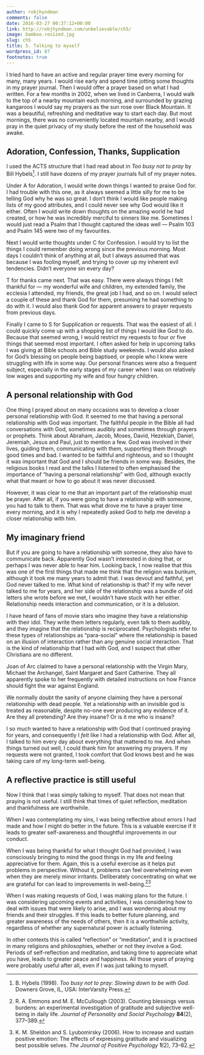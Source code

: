 ```yaml
---
author: robjhyndman
comments: false
date: 2016-03-27 00:37:12+00:00
link: http://robjhyndman.com/unbelievable/ch5/
image: bamboo.resized.jpg
slug: ch5
title: 5. Talking to myself
wordpress_id: 87
footnotes: true
---
```


I tried hard to have an active and regular prayer time every morning for many, many years. I would rise early and spend time jotting some thoughts in my prayer journal. Then I would offer a prayer based on what I had written. For a few months in 2002, when we lived in Canberra, I would walk to the top of a nearby mountain each morning, and surrounded by grazing kangaroos I would say my prayers as the sun rose over Black Mountain. It was a beautiful, refreshing and meditative way to start each day. But most mornings, there was no conveniently located mountain nearby, and I would pray in the quiet privacy of my study before the rest of the household was awake.


## Adoration, Confession, Thanks, Supplication


I used the ACTS structure that I had read about in _Too busy not to pray_ by Bill Hybels[^1]. I still have dozens of my prayer journals full of my prayer notes.

Under A for Adoration, I would write down things I wanted to praise God for. I had trouble with this one, as it always seemed a little silly for me to be telling God why he was so great. I don’t think I would like people making lists of my good attributes, and I could never see why God would like it either. Often I would write down thoughts on the amazing world he had created, or how he was incredibly merciful to sinners like me. Sometimes I would just read a Psalm that I thought captured the ideas well — Psalm 103 and Psalm 145 were two of my favourites.

Next I would write thoughts under C for Confession. I would try to list the things I could remember doing wrong since the previous morning. Most days I couldn’t think of anything at all, but I always assumed that was because I was fooling myself, and trying to cover up my inherent evil tendencies. Didn’t everyone sin every day?

T for thanks came next. That was easy. There were always things I felt thankful for — my wonderful wife and children, my extended family, the ecclesia I attended, my friends, the great job I had, and so on. I would select a couple of these and thank God for them, presuming he had something to do with it. I would also thank God for apparent answers to prayer requests from previous days.

Finally I came to S for Supplication or requests. That was the easiest of all. I could quickly come up with a shopping list of things I would like God to do. Because that seemed wrong, I would restrict my requests to four or five things that seemed most important. I often asked for help in upcoming talks I was giving at Bible schools and Bible study weekends. I would also asked for God’s blessing on people being baptised, or people who I knew were struggling with life in some way. Our personal finances were also a frequent subject, especially in the early stages of my career when I was on relatively low wages and supporting my wife and four hungry children.


## A personal relationship with God


One thing I prayed about on many occasions was to develop a closer personal relationship with God. It seemed to me that having a personal relationship with God was important. The faithful people in the Bible all had conversations with God, sometimes audibly and sometimes through prayers or prophets. Think about Abraham, Jacob, Moses, David, Hezekiah, Daniel, Jeremiah, Jesus and Paul, just to mention a few. God was involved in their lives, guiding them, communicating with them, supporting them through good times and bad. I wanted to be faithful and righteous, and so I thought it was important that God and I should be friends in some way. Besides, the religious books I read and the talks I listened to often emphasised the importance of “having a personal relationship” with God, although exactly what that meant or how to go about it was never discussed.

However, it was clear to me that an important part of the relationship must be prayer. After all, if you were going to have a relationship with someone, you had to talk to them. That was what drove me to have a prayer time every morning, and it is why I repeatedly asked God to help me develop a closer relationship with him.


## My imaginary friend


But if you are going to have a relationship with someone, they also have to communicate back. Apparently God wasn’t interested in doing that, or perhaps I was never able to hear him. Looking back, I now realise that this was one of the first things that made me think that the religion was bunkum, although it took me many years to admit that. I was devout and faithful, yet God never talked to me. What kind of relationship is that? If my wife never talked to me for years, and her side of the relationship was a bundle of old letters she wrote before we met, I wouldn’t have stuck with her either. Relationship needs interaction and communication, or it is a delusion.

I have heard of fans of movie stars who imagine they have a relationship with their idol. They write them letters regularly, even talk to them audibly, and they imagine that the relationship is reciprocated. Psychologists refer to these types of relationships as “para-social” where the relationship is based on an illusion of interaction rather than any genuine social interaction. That is the kind of relationship that I had with God, and I suspect that other Christians are no different.

Joan of Arc claimed to have a personal relationship with the Virgin Mary, Michael the Archangel, Saint Margaret and Saint Catherine. They all apparently spoke to her frequently with detailed instructions on how France should fight the war against England.

We normally doubt the sanity of anyone claiming they have a personal relationship with dead people. Yet a relationship with an invisible god is treated as reasonable, despite no-one ever producing any evidence of it. Are they all pretending? Are they insane? Or is it me who is insane?

I so much wanted to have a relationship with God that I continued praying for years, and consequently I _felt_ like I had a relationship with God. After all, I talked to him every day about everything that mattered to me. And when things turned out well, I could thank him for answering my prayers. If my requests were not granted, I took comfort that God knows best and he was taking care of my long-term well-being.


## A reflective practice is still useful


Now I think that I was simply talking to myself. That does not mean that praying is not useful. I still think that times of quiet reflection, meditation and thankfulness are worthwhile.

When I was contemplating my sins, I was being reflective about errors I had made and how I might do better in the future. This is a valuable exercise if it leads to greater self-awareness and thoughtful improvements in our conduct.

When I was being thankful for what I thought God had provided, I was consciously bringing to mind the good things in my life and feeling appreciative for them. Again, this is a useful exercise as it helps put problems in perspective. Without it, problems can feel overwhelming even when they are merely minor irritants. Deliberately concentrating on what we are grateful for can lead to improvements in well-being.[^2][^3]

When I was making requests of God, I was making plans for the future. I was considering upcoming events and activities, I was considering how to deal with issues that were likely to arise, and I was wondering about my friends and their struggles. If this leads to better future planning, and greater awareness of the needs of others, then it is a worthwhile activity, regardless of whether any supernatural power is actually listening.

In other contexts this is called “reflection” or “meditation”, and it is practised in many religions and philosophies, whether or not they involve a God. Periods of self-reflection and meditation, and taking time to appreciate what you have, leads to greater peace and happiness. All those years of praying were probably useful after all, even if I was just talking to myself.



[^1]: B. Hybels (1998). _Too busy not to pray: Slowing down to be with God_. Downers Grove, IL, USA: InterVarsity Press.

[^2]: R. A. Emmons and M. E. McCullough (2003). Counting blessings versus burdens: an experimental investigation of gratitude and subjective well-being in daily life. _Journal of Personality and Social Psychology_ **84**(2), 377–389.

[^3]: K. M. Sheldon and S. Lyubomirsky (2006). How to increase and sustain positive emotion: The effects of expressing gratitude and visualizing best possible selves. _The Journal of Positive Psychology_ **1**(2), 73–82.